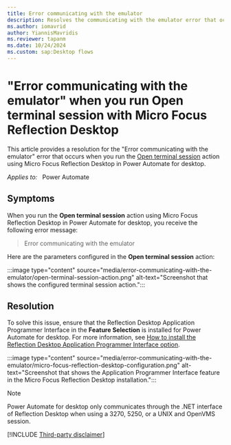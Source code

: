 ```yaml
---
title: Error communicating with the emulator
description: Resolves the communicating with the emulator error that occurs when you run the Open terminal session action in Power Automate for desktop.
ms.author: iomavrid
author: YiannisMavridis
ms.reviewer: tapanm
ms.date: 10/24/2024
ms.custom: sap:Desktop flows
---
```

# "Error communicating with the emulator" when you run Open terminal session with Micro Focus Reflection Desktop

This article provides a resolution for the "Error communicating with the emulator" error that occurs when you run the [Open terminal session](/power-automate/desktop-flows/actions-reference/terminalemulation) action using Micro Focus Reflection Desktop in Power Automate for desktop.

_Applies to:_ &nbsp; Power Automate

## Symptoms

When you run the **Open terminal session** action using Micro Focus Reflection Desktop in Power Automate for desktop, you receive the following error message:

> Error communicating with the emulator

Here are the parameters configured in the **Open terminal session** action:

:::image type="content" source="media/error-communicating-with-the-emulator/open-terminal-session-action.png" alt-text="Screenshot that shows the configured terminal session action.":::

## Resolution

To solve this issue, ensure that the Reflection Desktop Application Programmer Interface in the **Feature Selection** is installed for Power Automate for desktop. For more information, see [How to install the Reflection Desktop Application Programmer Interface option](https://portal.microfocus.com/s/article/KM000002924).

:::image type="content" source="media/error-communicating-with-the-emulator/micro-focus-reflection-desktop-configuration.png" alt-text="Screenshot that shows the Application Programmer Interface feature in the Micro Focus Reflection Desktop installation.":::

> [!NOTE]
> Power Automate for desktop only communicates through the .NET interface of Reflection Desktop when using a 3270, 5250, or a UNIX and OpenVMS session.

[!INCLUDE [Third-party disclaimer](../../../includes/third-party-disclaimer.md)]
